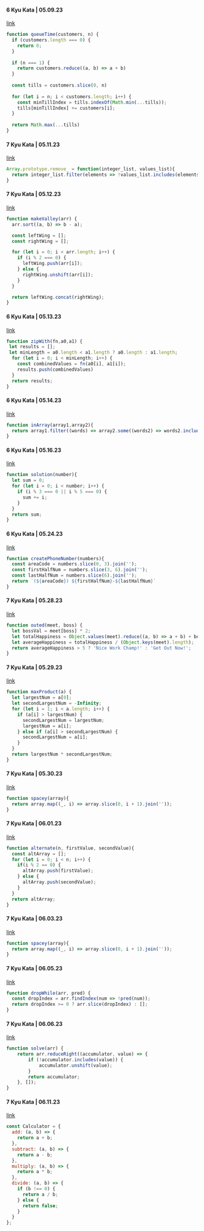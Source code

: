 #### 6 Kyu Kata | 05.09.23
[link](https://www.codewars.com/kata/57b06f90e298a7b53d000a86/train/javascript)
```javascript
function queueTime(customers, n) {
  if (customers.length === 0) {
    return 0;
  }
  
  if (n === 1) {
    return customers.reduce((a, b) => a + b)
  }
  
  const tills = customers.slice(0, n)
  
  for (let i = n; i < customers.length; i++) {
    const minTillIndex = tills.indexOf(Math.min(...tills));
    tills[minTillIndex] += customers[i];
  }
  
  return Math.max(...tills)
}
```

#### 7 Kyu Kata | 05.11.23
[link](https://www.codewars.com/kata/563089b9b7be03472d00002b/javascript)
```javascript
Array.prototype.remove_ = function(integer_list, values_list){
  return integer_list.filter(elements => !values_list.includes(elements));
}
```

#### 7 Kyu Kata | 05.12.23
[link](https://www.codewars.com/kata/56e3cd1d93c3d940e50006a4/javascript)
```javascript
function makeValley(arr) {
  arr.sort((a, b) => b - a);

  const leftWing = [];
  const rightWing = [];

  for (let i = 0; i < arr.length; i++) {
    if (i % 2 === 0) {
      leftWing.push(arr[i]);
    } else {
      rightWing.unshift(arr[i]);
    }
  }

  return leftWing.concat(rightWing);
}
```

#### 6 Kyu Kata | 05.13.23
[link](https://www.codewars.com/kata/5825792ada030e9601000782/train/javascript)
```javascript
function zipWith(fn,a0,a1) {
 let results = [];
 let minLength = a0.length < a1.length ? a0.length : a1.length;
  for (let i = 0; i < minLength; i++) {
    const combinedValues = fn(a0[i], a1[i]);
    results.push(combinedValues)
  }
  return results;
}
```

#### 6 Kyu Kata | 05.14.23
[link](https://www.codewars.com/kata/550554fd08b86f84fe000a58/train/javascript)
```javascript
function inArray(array1,array2){
  return array1.filter((words) => array2.some((words2) => words2.includes(words))).sort();
}
```

#### 6 Kyu Kata | 05.16.23
[link](https://www.codewars.com/kata/514b92a657cdc65150000006/javascript)
```javascript
function solution(number){
  let sum = 0;
  for (let i = 0; i < number; i++) {
    if (i % 3 === 0 || i % 5 === 0) {
      sum += i;
    }
  }
  return sum;
}
```

#### 6 Kyu Kata |  05.24.23
[link](https://www.codewars.com/kata/525f50e3b73515a6db000b83/train/javascript)
```javascript
function createPhoneNumber(numbers){
  const areaCode = numbers.slice(0, 3).join('');
  const firstHalfNum = numbers.slice(3, 6).join('');
  const lastHalfNum = numbers.slice(6).join('');
  return `(${areaCode}) ${firstHalfNum}-${lastHalfNum}`
}
```

#### 7 Kyu Kata | 05.28.23
[link](https://www.codewars.com/kata/57ecf6efc7fe13eb070000e1/train/javascript)
```javascript
function outed(meet, boss) {
  let bossVal = meet[boss] * 2;
  let totalHappiness = Object.values(meet).reduce((a, b) => a + b) + bossVal - meet[boss];
  let averageHappiness = totalHappiness / (Object.keys(meet).length);
  return averageHappiness > 5 ? 'Nice Work Champ!' : 'Get Out Now!';
}
```

#### 7 Kyu Kata | 05.29.23
[link](https://www.codewars.com/kata/5784c89be5553370e000061b/train/javascript)
```javascript
function maxProduct(a) {
  let largestNum = a[0];
  let secondLargestNum = -Infinity;
  for (let i = 1; i < a.length; i++) {
    if (a[i] > largestNum) {
      secondLargestNum = largestNum;
      largestNum = a[i];
    } else if (a[i] > secondLargestNum) {
      secondLargestNum = a[i];
    }
  }
  return largestNum * secondLargestNum;
}
```

#### 7 Kyu Kata | 05.30.23
[link](https://www.codewars.com/kata/56576f82ab83ee8268000059/train/javascript)
```javascript
function spacey(array){
  return array.map((_, i) => array.slice(0, i + 1).join(''));
}
 ```

#### 7 Kyu Kata | 06.01.23
[link](https://www.codewars.com/kata/62a611067274990047f431a8/train/javascript)
```javascript
function alternate(n, firstValue, secondValue){
  const altArray = [];
  for (let i = 0; i < n; i++) {
    if(i % 2 == 0) {
      altArray.push(firstValue);
    } else {
      altArray.push(secondValue);
    }
  }
  return altArray;
}
```

#### 7 Kyu Kata | 06.03.23
[link](https://www.codewars.com/kata/56576f82ab83ee8268000059/train/javascript)
```javascript
function spacey(array){
  return array.map((_, i) => array.slice(0, i + 1).join(''));
}
```

#### 7 Kyu Kata | 06.05.23
[link](https://www.codewars.com/kata/54f9c37106098647f400080a/train/javascript)
```javascript
function dropWhile(arr, pred) {
  const dropIndex = arr.findIndex(num => !pred(num));
  return dropIndex >= 0 ? arr.slice(dropIndex) : [];
}
```

#### 7 Kyu Kata | 06.06.23
[link](https://www.codewars.com/kata/5ba38ba180824a86850000f7/train/javascript)
```javascript
function solve(arr) {
    return arr.reduceRight((accumulator, value) => {
        if (!accumulator.includes(value)) {
            accumulator.unshift(value);
        }
        return accumulator;
    }, []);
}
```

#### 7 Kyu Kata | 06.11.23
[link](https://www.codewars.com/kata/529f2d1c403a58f660000656/javascript)
```javascript
const Calculator = {
  add: (a, b) => {
    return a + b;
  },
  subtract: (a, b) => {
    return a - b;
  },
  multiply: (a, b) => {
    return a * b;
  },
  divide: (a, b) => {
    if (b !== 0) {
      return a / b;
    } else {
      return false;
    }
  }
};
```
